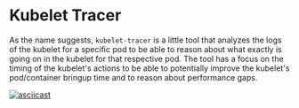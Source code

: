 # Kubelet Tracer

As the name suggests, `kubelet-tracer` is a little tool that analyzes the logs of the kubelet for a specific pod to be able to reason about what exactly is going on in the kubelet for that respective pod. The tool has a focus on the timing of the kubelet's actions to be able to potentially improve the kubelet's pod/container bringup time and to reason about performance gaps.

[![asciicast](https://asciinema.org/a/I0hZ3sPCpJPW2oPYqmAZx8L1l.svg)](https://asciinema.org/a/I0hZ3sPCpJPW2oPYqmAZx8L1l)
